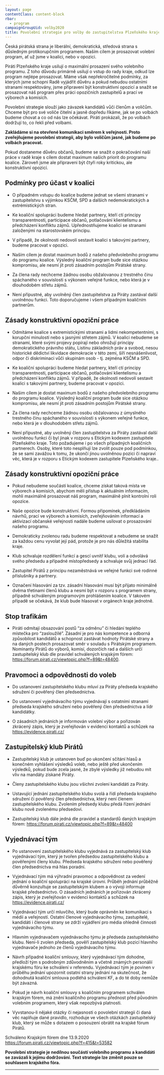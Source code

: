 ```yaml
---
layout: page
contentClass: content-block
rbar:
  - program
campaignGroupUid: volby2020
title: Povolební strategie pro volby do zastupitelstva Plzeňského kraje v roce 2020
---
```


Česká pirátská strana je liberální, demokratická, středová strana s důsledným protikorupčním programem. Naším cílem je prosazovat volební program, ať už jsme v koalici, nebo v opozici. 

Piráti Plzeňského kraje usilují o maximální prosazení svého volebního programu. Z toho
důvodu primárně usilují o vstup do rady kraje, odkud lze program nejlépe prosazovat. Máme
však nepřekročitelné podmínky, za kterých jsme schopni Radě vyjádřit důvěru a pokud
nebudou ostatními stranami respektovány, jsme připravení být konstruktivní opozicí a snažit
se prosazovat náš program přes práci opozičních zastupitelů a prací ve výborech a komisích.

Povolební strategie slouží jako závazek kandidátů vůči členům a voličům. Chceme být pro své
voliče čitelní a jasně dopředu říkáme, jak se po volbách budeme chovat a co od nás lze
očekávat. Piráti prokázali, že po volbách dodržují to, co řekli před volbami.


**Zakládáme si na otevřené komunikaci směrem k veřejnosti. Proto zveřejňujeme povolební strategii, aby bylo voličům jasné, jak budeme po volbách pracovat.**

Pokud dostaneme důvěru občanů, budeme se snažit o pokračování naší práce v radě kraje s cílem dostat maximum našich priorit do programu koalice. Zároveň jsme ale připraveni být čtyři roky kritickou, ale konstruktivní opozicí.


## Podmínky pro účast v koalici

 - O případném vstupu do koalice budeme jednat se všemi stranami v  zastupitelstvu s výjimkou KSČM, SPD a dalších nedemokratických a extrémistických stran.
   
 - Ke koaliční spolupráci budeme hledat partnery, kteří ctí principy transparentnosti, participace občanů, potlačování klientelismu a předcházení konfliktu zájmů. Upřednostňujeme koalici se stranami založenými na starostovském principu.

 - V případě, že okolnosti nedovolí sestavit koalici s takovými partnery, budeme pracovat v opozici.

 - Naším cílem je dostat maximum bodů z našeho předvolebního programu do programu koalice. Výsledný koaliční program bude sice otázkou kompromisu, ale nesmí jít proti zásadním postojům Pirátské strany.

 - Za člena rady nechceme žádnou osobu obžalovanou z trestného činu spáchaného v souvislosti s výkonem veřejné funkce, nebo která je v dlouhodobém střetu zájmů.

 - Není přípustné, aby uvolněný člen zastupitelstva za Piráty zastával další uvolněnou funkci. Toto doporučujeme i všem případným koaličním partnerům.

## Zásady konstruktivní opoziční práce

 - Odmítáme koalice s extremistickými stranami a lidmi nekompetentními, s korupční minulostí nebo s jasnými střetem zájmů. V koalici nebudeme se stranami, které svými projevy      popírají nebo ohrožují principy demokratického právního státu, Listinu základních práv a svobod, nesou historické dědictví likvidace demokracie v této zemi, šíří  nesnášenlivost, odpor či diskriminaci vůči skupinám osob - tj. zejména KSČM a SPD.
   
 - Ke koaliční spolupráci budeme hledat partnery, kteří ctí principy transparentnosti,
participace občanů, potlačování klientelismu a předcházení konfliktu zájmů. V případě, že
okolnosti nedovolí sestavit koalici s takovými partnery, budeme pracovat v opozici.

- Našim cílem je dostat maximum bodů z našeho předvolebního programu do programu
koalice. Výsledný koaliční program bude sice otázkou kompromisu, ale nesmí jít proti
zásadním postojům Pirátské strany.

- Za člena rady nechceme žádnou osobu obžalovanou z úmyslného trestného činu
spáchaného v souvislosti s výkonem veřejné funkce, nebo která je v dlouhodobém střetu
zájmů.

- Není přípustné, aby uvolněný člen zastupitelstva za Piráty zastával další uvolněnou funkci
či byl jinak v rozporu s Etickým kodexem zastupitele Plzeňského kraje. Toto požadujeme i po
všech případných koaličních partnerech. Osoby, které toto nesplňují lze zvolit pouze pod
podmínkou, že se sami zavážou k tomu, že ukončí jinou uvolněnou pozici či napraví věc, která
je v rozporu s Etickým kodexem zastupitele Plzeňského kraje..

## Zásady konstruktivní opoziční práce


 - Pokud nebudeme součástí koalice, chceme získat taková místa ve výborech a komisích,
abychom měli přístup k aktuálním informacím, mohli maximálně prosazovat náš program,
maximálně plnit kontrolní roli opozice.
 
 - Naše opozice bude konstruktivní. Formou připomínek, předkládáním návrhů, prací ve
výborech a komisích, zveřejňováním informací a aktivizací občanské veřejnosti nadále
budeme usilovat o prosazování našeho programu.
 
 - Demokraticky zvolenou radu budeme respektovat a nebudeme se snažit za každou cenu
vyvolat její pád, protože je pro nás důležitá stabilita kraje.
 
 - Klub schvaluje rozdělení funkcí a gescí uvnitř klubu, volí a odvolává svého předsedu a případné místopředsedy a schvaluje svůj jednací řád.
 
 - Zastupitel Pirátů z principu nezaměstnává ve veřejné funkci své rodinné příslušníky a partnery.
 
 - Označení hlasování za tzv. zásadní hlasování musí být přijato minimálně dvěma třetinami členů klubu a nesmí být v rozporu s programem strany, případně schváleným programovým prohlášením koalice. V takovém případě se očekává, že klub bude hlasovat v orgánech kraje jednotně.

## Stop trafikám

 - Piráti odmítají obsazování postů “za odměnu” či hledání teplého místečka pro “zasloužilé”.
Zásadní je pro nás kompetence a odborná způsobilost kandidátů a schopnost zastávat
hodnoty Pirátské strany a na daných postech prosazovat směr v souladu s Pirátským
programem. Nominanty Pirátů do výborů, komisí, dozorčích rad a dalších určí zastupitelský
klub dle pravidel schválených krajským fórem:
https://forum.pirati.cz/viewtopic.php?f=89&t=48400.
 
## Pravomoci a odpovědnosti do voleb

- Do ustanovení zastupitelského klubu mluví za Piráty předseda krajského sdružení či
pověřený člen předsednictva.

- Do ustanovení vyjednávacího týmu vyjednávají s ostatními stranami předseda krajského
sdružení nebo pověřený člen předsednictva a lídr kandidátky.

- O zásadních jednáních je informován volební výbor a pořizován zkrácený zápis, který je
zveřejňován v evidenci kontaktů a schůzek na https://evidence.pirati.cz/

## Zastupitelský klub Pirátů

- Zastupitelský klub je ustanoven buď po ukončení sčítání hlasů a konečném vyhlášení
výsledků voleb, nebo ještě před ukončením výsledků, pokud bude zcela jasné, že zbylé
výsledky již nebudou mít vliv na mandáty získané Piráty.

- Členy zastupitelského klubu jsou všichni zvolení kandidáti za Piráty.

- Ustavující jednání zastupitelského klubu svolá a řídí předseda krajského sdružení či
pověřený člen předsednictva, který není členem zastupitelského klubu. Zvolením předsedy
klubu předá řízení jednání klubu nově zvolenému předsedovi.

- Zastupitelský klub dále jedná dle pravidel a standardů daných krajským fórem:
https://forum.pirati.cz/viewtopic.php?f=89&t=48400

## Vyjednávací tým

- Po ustanovení zastupitelského klubu vyjednává za zastupitelský klub vyjednávací tým, který
je tvořen předsedou zastupitelského klubu a pověřenými členy klubu. Předseda krajského
sdružení nebo pověřený člen předsednictva má hlas poradní.

- Vyjednávací tým má výhradní pravomoc a odpovědnost za vedení jednání o koaliční
spolupráci na krajské úrovni. Průběh jednání průběžně důvěrně konzultuje se zastupitelským
klubem a o vývoji informuje krajské předsednictvo. O zásadních jednáních je pořizován
zkrácený zápis, který je zveřejňován v evidenci kontaktů a schůzek na
https://evidence.pirati.cz/

- Vyjednávací tým určí mluvčího, který bude oprávněn ke komunikaci s médii a veřejností.
Ostatní členové vyjednávacího týmu, zastupitelé, kandidáti i členové strany se zdrží vyjádření
pro média ohledně činnosti vyjednávacího týmu.

- Hlavním vyjednavačem vyjednávacího týmu je předseda zastupitelského klubu. Není-li
zvolen předseda, pověří zastupitelský klub pozicí hlavního vyjednavače jednoho ze členů
vyjednávacího týmu.

- Návrh případné koaliční smlouvy, který vyjednávací tým dohodne, předloží tým s podrobným
zdůvodněním a včetně známých personálií krajskému fóru ke schválení v referendu.
Vyjednávací tým je povinen v průběhu jednání upozornit ostatní strany jednání na skutečnost,
že dohodnutá koaliční smlouva podléhá schválení KF, a do té doby nemůže být závazná.

- Pokud je návrh koaliční smlouvy s koaličním programem schválen krajským fórem, má znění
koaličního programu přednost před původním volebním programem, který však nepozbývá
platnosti.

- Vyvstanou-li nějaké otázky či nejasnosti o povolební strategii či daná věc naplňuje dané
pravidlo, rozhoduje ve všech otázkách zastupitelský klub, který se může s dotazem o
posouzení obrátit na krajské fórum Pirátů.

Schváleno Krajským fórem dne 13.9.2020 https://forum.pirati.cz/viewtopic.php?f=415&t=53582

**Povolební strategie je nedílnou součástí volebního programu a kandidáti se zavázali k jejímu dodržování. Text strategie lze změnit pouze se souhlasem krajského fóra.**

---

